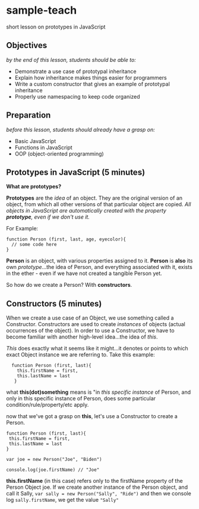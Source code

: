 # sample-teach
short lesson on prototypes in JavaScript

## Objectives
*by the end of this lesson, students should be able to:*
- Demonstrate a use case of prototypal inheritance
- Explain how inheritance makes things easier for programmers
- Write a custom constructor that gives an example of prototypal inheritance
- Properly use namespacing to keep code organized

## Preparation 
*before this lesson, students should already have a grasp on:*
- Basic JavaScript
- Functions in JavaScript
- OOP (object-oriented programming)

## Prototypes in JavaScript (5 minutes)

**What are prototypes?**

**Prototypes** are the *idea* of an object.  They are the original version of an object, from which all other versions of that particular object are copied.  *All objects in JavaScript are automatically created with the property **prototype**, even if we don't use it.*
  
  For Example:
  ``` 
  function Person (first, last, age, eyecolor){
    // some code here
  }
  ```
**Person** is an object, with various properties assigned to it.  **Person** is **also** its own *prototype*...the idea of Person, and everything associated with it, exists in the ether - even if we have not created a tangible Person yet.

So how do we create a Person?  With **constructors**.

## Constructors (5 minutes)

When we create a use case of an Object, we use something called a Constructor.  Constructors are used to create *instances* of objects (actual occurrences of the object).  In order to use a Constructor, we have to become familiar with another high-level idea...the idea of *this*.

*This* does exactly what it seems like it might...it denotes or points to which exact Object instance we are referring to.
Take this example:
```
  function Person (first, last){
    this.firstName = first,
    this.lastName = last
   }
 ```
 what **this(dot)something** means is "in *this specific instance* of Person, and only in this specific instance of Person, does some particular condition/rule/property/etc apply.
 
 now that we've got a grasp on **this**, let's use a Constructor to create a Person.
 
 ```
 function Person (first, last){
  this.firstName = first,
  this.lastName = last
 }
 
 var joe = new Person("Joe", "Biden")
 
 console.log(joe.firstName) // "Joe"
 
 ```
 **this.firstName** (in this case) refers only to the firstName property of the Person Object joe.  If we create another instance of the Person object, and call it Sally,
 ` var sally = new Person("Sally", "Ride") `
 and then we console log 
 `sally.firstName`,
 we get the value `"Sally"`
 
